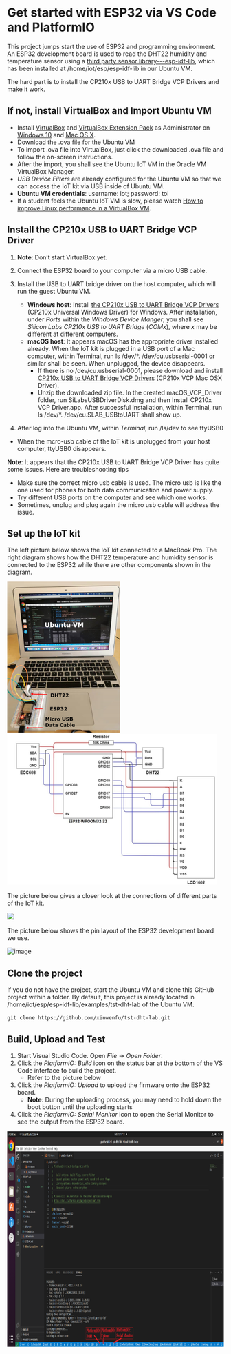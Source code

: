 # Get started with ESP32 via VS Code and PlatformIO

This project jumps start the use of ESP32 and programming environment. An ESP32 development board is used to read the DHT22 humidity and temperature sensor using a [third party sensor library---esp-idf-lib](https://github.com/UncleRus/esp-idf-lib), which has been installed at /home/iot/esp/esp-idf-lib in our Ubuntu VM.

The hard part is to install the CP210x USB to UART Bridge VCP Drivers and make it work.

## If not, install VirtualBox and Import Ubuntu VM

- Install [VirtualBox](https://www.virtualbox.org/wiki/Downloads) and [VirtualBox Extension Pack](https://www.virtualbox.org/wiki/Downloads) as Administrator on [Windows 10](https://www.youtube.com/watch?v=8mns5yqMfZk) and [Mac OS X](https://www.youtube.com/watch?v=lEvM-No4eQo).
- Download the .ova file for the Ubuntu VM
- To import .ova file into VirtualBox, just click the downloaded .ova file and follow the on-screen instructions.
- After the import, you shall see the Ubuntu IoT VM in the Oracle VM VirtualBox Manager.  
- *USB Device Filters* are already configured for the Ubuntu VM so that we can access the IoT kit via USB inside of Ubuntu VM.
- **Ubuntu VM credentials**: username: iot; password: toi
- If a student feels the Ubuntu IoT VM is slow, please watch [How to improve Linux performance in a VirtualBox VM](https://www.youtube.com/watch?v=tbF8jNjD_IE).

## Install the CP210x USB to UART Bridge VCP Driver

1. **Note**: Don’t start VirtualBox yet.

2.	Connect the ESP32 board to your computer via a micro USB cable.

3.	Install the USB to UART bridge driver on the host computer, which will run the guest Ubuntu VM. 
    - **Windows host**: Install [the CP210x USB to UART Bridge VCP Drivers](https://www.silabs.com/developers/usb-to-uart-bridge-vcp-drivers) (CP210x Universal Windows Driver) for Windows. After installation, under *Ports* within the *Windows Device Manger*, you shall see *Silicon Labs CP210x USB to UART Bridge* (*COMx*), where *x* may be different at different computers.
    - **macOS host**: It appears macOS has the appropriate driver installed already. When the IoT kit is plugged in a USB port of a Mac computer, within Terminal, run ls /dev/*. /dev/cu.usbserial-0001 or similar shall be seen. When unplugged, the device disappears. 
      - If there is no /dev/cu.usbserial-0001, please download and install [CP210x USB to UART Bridge VCP Drivers](https://www.silabs.com/developers/usb-to-uart-bridge-vcp-drivers) (CP210x VCP Mac OSX Driver). 
      - Unzip the downloaded zip file. In the created macOS_VCP_Driver folder, run SiLabsUSBDriverDisk.dmg and then Install CP210x VCP Driver.app. After successful installation, within Terminal, run ls /dev/*. /dev/cu.SLAB_USBtoUART shall show up.

4. After log into the Ubuntu VM, within *Terminal*, run /ls/dev to see ttyUSB0
  - When the mcro-usb cable of the IoT kit is unplugged from your host computer, ttyUSB0 disappears. 


**Note**: It appears that the CP210x USB to UART Bridge VCP Driver has quite some issues. Here are troubleshooting tips
- Make sure the correct micro usb cable is used. The micro usb is like the one used for phones for both data communication and power supply.
- Try different USB ports on the computer and see which one works. 
- Sometimes, unplug and plug again the micro usb cable will address the issue.

## Set up the IoT kit

The left picture below shows the IoT kit connected to a MacBook Pro. The right diagram shows how the DHT22 temperature and humidity sensor is connected to the ESP32 while there are other components shown in the diagram.

<img src="imgs/IoTKit.png" height=350> <img src="imgs/diagram.jpg" height=350>

The picture below gives a closer look at the connections of different parts of the IoT kit.

<img src="https://user-images.githubusercontent.com/69218457/218575227-d3d9fd05-ea49-4a30-8d95-19c3e276fe86.png" height=350>


The picture below shows the pin layout of the ESP32 development board we use.

![image](https://user-images.githubusercontent.com/69218457/218525664-75457d38-a82f-4c06-8dd5-dbf9b8725e68.png)

## Clone the project 

If you do not have the project, start the Ubuntu VM and clone this GitHub project within a folder. By default, this project is already located in /home/iot/esp/esp-idf-lib/examples/tst-dht-lab of the Ubuntu VM.
```
git clone https://github.com/xinwenfu/tst-dht-lab.git
```

## Build, Upload and Test

1. Start Visual Studio Code. Open *File* -> *Open Folder*. 
2. Click the *PlatformIO: Build* icon on the status bar at the bottom of the VS Code interface to build the project. 
   - Refer to the picture below
4. Click the *PlatformIO: Upload* to upload the firmware onto the ESP32 board. 
   - **Note**: During the uploading process, you may need to hold down the boot button until the uploading starts
5. Click the *PlatformIO: Serial Monitor* icon to open the Serial Monitor to see the output from the ESP32 board. 

<img src="imgs/PlatformIO-BuildUploadMonitor.png" height=500>

